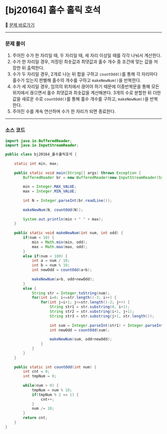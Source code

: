 # [bj20164] 홀수 홀릭 호석

📖 [문제 바로가기](https://www.acmicpc.net/problem/20164)



---

### 문제 풀이

1. 주어진 수가 한 자리일 때, 두 자리일 때, 세 자리 이상일 때를 각각 나눠서 계산한다.
2. 수가 한 자리일 경우, 저장된 최솟값과 최댓값과 홀수 개수 중 조건에 맞는 값을 저장한 뒤 출력한다.
3. 수가 두 자리일 경우, 2개로 나눈 뒤 합을 구하고 `countOdd()`를 통해 각 자리마다 홀수가 있는지 판별해 홀수의 개수를 구하고 `makeNewNum()`을 반복한다.
4. 수가 세 자리일 경우, 임의의 위치에서 끊어야 하기 때문에 이중반복문을 통해 모든 위치에서 끊으면서 홀수 최댓값과 최솟값을 계산해본다. 3개의 수로 분할한 뒤 더한 값을 새로운 수로 `countOdd()`를 통해 홀수 개수를 구하고, `makeNewNum()`을 반복한다.
5. 주어진 수를 계속 연산하며 수가 한 자리가 되면 종료한다.



---

### 소스 코드

```java
import java.io.BufferedReader;
import java.io.InputStreamReader;

public class bj20164_홀수홀릭호석 {
	
	static int min, max;
	
	public static void main(String[] args) throws Exception {
		BufferedReader br = new BufferedReader(new InputStreamReader(System.in));
		
		min = Integer.MAX_VALUE;
		max = Integer.MIN_VALUE;
		
		int N = Integer.parseInt(br.readLine());
		
		makeNewNum(N, countOdd(N));
		
		System.out.println(min + " " + max);
	}
	
	public static void makeNewNum(int num, int odd) {
		if(num < 10) {
			min = Math.min(min, odd);
			max = Math.max(max, odd);
		} 
		else if(num < 100) {
			int a = num / 10;
			int b = num % 10;
			int newOdd = countOdd(a+b);
			
			makeNewNum(a+b, odd+newOdd);	
		}
		else {
			String str = Integer.toString(num);
			for(int i=0; i<=str.length()-3; i++) {
				for(int j=i+1; j<=str.length()-2; j++) {
					String str1 = str.substring(0, i+1);
					String str2 = str.substring(i+1, j+1);
					String str3 = str.substring(j+1, str.length());
					
					int sum = Integer.parseInt(str1) + Integer.parseInt(str2) + Integer.parseInt(str3);
					int newOdd = countOdd(sum);
					
					makeNewNum(sum, odd+newOdd);
				}
			}
		}
	}
	
	public static int countOdd(int num) {
		int cnt = 0;
		int tmpNum = 0;
		
		while(num > 0) {
			tmpNum = num % 10;
			if(tmpNum % 2 == 1) {
				cnt++;
			}
			num /= 10;
		}
		return cnt;
	}
}
```

